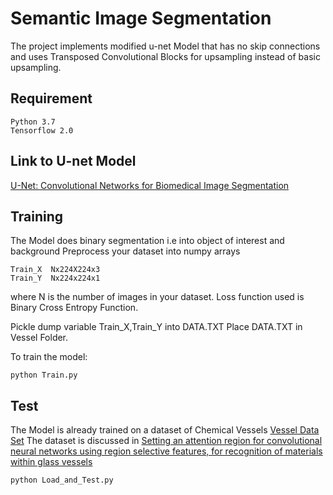 # Semantic Image Segmentation

The project implements modified u-net Model that has no skip connections and uses Transposed Convolutional Blocks for upsampling instead of basic upsampling.
## Requirement
```
Python 3.7
Tensorflow 2.0
```
## Link to U-net Model
[U-Net: Convolutional Networks for Biomedical Image Segmentation](https://arxiv.org/abs/1505.04597)

## Training
The Model does binary segmentation i.e into object of interest and background
Preprocess your dataset into numpy arrays
```
Train_X  Nx224X224x3 
Train_Y  Nx224x224x1
```

where N is the number of images in your dataset. 
Loss function used is Binary Cross Entropy Function.

Pickle dump variable Train_X,Train_Y into DATA.TXT
Place DATA.TXT in Vessel Folder.

To train the model:
```
python Train.py
```

## Test
The Model is already trained on a dataset of Chemical Vessels
[Vessel Data Set](https://drive.google.com/file/d/0B6njwynsu2hXRFpmY1pOV1A4SFE/view)
The dataset is discussed in [Setting an attention region for convolutional neural networks using region selective features, for recognition of materials within glass vessels](https://arxiv.org/abs/1708.08711)

```
python Load_and_Test.py
```
